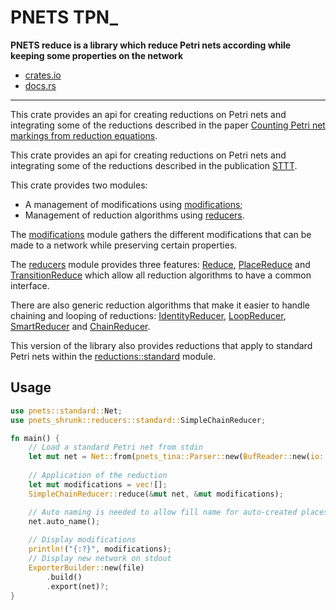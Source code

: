# PNETS TPN_

**PNETS reduce is a library which reduce Petri nets according while
keeping some properties on the network**

- [crates.io](https://crates.io/crates/pnets_shrunk)
- [docs.rs](https://docs.rs/pnets_shrunk)
---

This crate provides an api for creating reductions on Petri nets and integrating some of the reductions described in the
paper [Counting Petri net markings from reduction equations](https://doi.org/10.1007/s10009-019-00519-1).

This crate provides an api for creating reductions on Petri nets and integrating some of the reductions described in the publication [STTT](https://doi.org/10.1007/s10009-019-00519-1).

This crate provides two modules:
- A management of modifications using [modifications];
- Management of reduction algorithms using [reducers].

The [modifications] module gathers the different modifications that
can be made to a network while preserving certain properties.

The [reducers] module provides three features: [Reduce],
[PlaceReduce] and [TransitionReduce] which allow all reduction
algorithms to have a common interface.

There are also generic reduction algorithms that make it easier to
handle chaining and looping of reductions: [IdentityReducer],
[LoopReducer], [SmartReducer] and [ChainReducer].

This version of the library also provides reductions that apply to
standard Petri nets within the [reductions::standard] module.

## Usage

```rust
use pnets::standard::Net;
use pnets_shrunk::reducers::standard::SimpleChainReducer;

fn main() {
    // Load a standard Petri net from stdin
    let mut net = Net::from(pnets_tina::Parser::new(BufReader::new(io::stdin())).parse()?);
    
    // Application of the reduction
    let mut modifications = vec![];
    SimpleChainReducer::reduce(&mut net, &mut modifications);

    // Auto naming is needed to allow fill name for auto-created places
    net.auto_name();
    
    // Display modifications
    println!("{:?}", modifications);
    // Display new network on stdout
    ExporterBuilder::new(file)
        .build()
        .export(net)?;
}
```


[modifications]: https://docs.rs/pnets_shrunk/latest/pnets_shrunk/modifications/index.html
[reducers]: https://docs.rs/pnets_shrunk/latest/pnets_shrunk/reducers/index.html
[Reduce]: https://docs.rs/pnets_shrunk/latest/pnets_shrunk/reducers/trait.Reduce.html
[PlaceReduce]: https://docs.rs/pnets_shrunk/latest/pnets_shrunk/reducers/trait.PlaceReduce.html
[TransitionReduce]: https://docs.rs/pnets_shrunk/latest/pnets_shrunk/reducers/trait.TransitionReduce.html
[IdentityReducer]: https://docs.rs/pnets_shrunk/latest/pnets_shrunk/reducers/struct.IdentityReducer.html
[LoopReducer]: https://docs.rs/pnets_shrunk/latest/pnets_shrunk/reducers/struct.LoopReducer.html
[SmartReducer]: https://docs.rs/pnets_shrunk/latest/pnets_shrunk/reducers/struct.SmartReducer.html
[ChainReducer]: https://docs.rs/pnets_shrunk/latest/pnets_shrunk/reducers/struct.ChainReducer.html
[reductions::standard]: https://docs.rs/pnets_shrunk/latest/pnets_shrunk/reducers/standard/index.html
